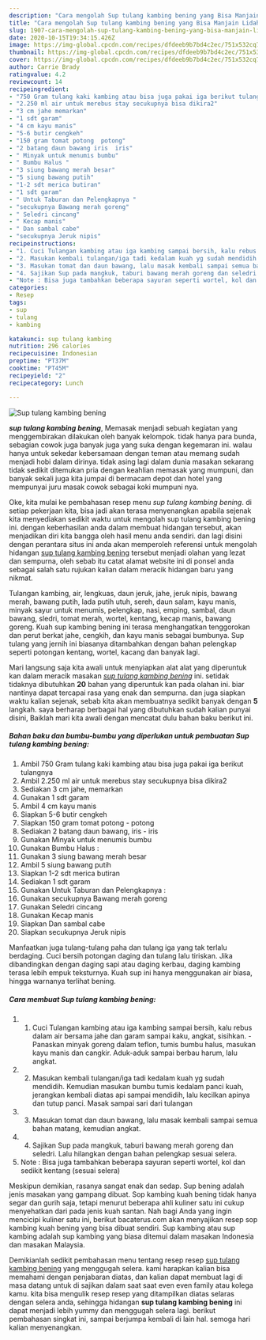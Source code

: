 ```yaml
---
description: "Cara mengolah Sup tulang kambing bening yang Bisa Manjain Lidah"
title: "Cara mengolah Sup tulang kambing bening yang Bisa Manjain Lidah"
slug: 1907-cara-mengolah-sup-tulang-kambing-bening-yang-bisa-manjain-lidah
date: 2020-10-15T19:34:15.426Z
image: https://img-global.cpcdn.com/recipes/dfdeeb9b7bd4c2ec/751x532cq70/sup-tulang-kambing-bening-foto-resep-utama.jpg
thumbnail: https://img-global.cpcdn.com/recipes/dfdeeb9b7bd4c2ec/751x532cq70/sup-tulang-kambing-bening-foto-resep-utama.jpg
cover: https://img-global.cpcdn.com/recipes/dfdeeb9b7bd4c2ec/751x532cq70/sup-tulang-kambing-bening-foto-resep-utama.jpg
author: Carrie Brady
ratingvalue: 4.2
reviewcount: 14
recipeingredient:
- "750 Gram tulang kaki kambing atau bisa juga pakai iga berikut tulangnya"
- "2.250 ml air untuk merebus stay secukupnya bisa dikira2"
- "3 cm jahe memarkan"
- "1 sdt garam"
- "4 cm kayu manis"
- "5-6 butir cengkeh"
- "150 gram tomat potong  potong"
- "2 batang daun bawang iris  iris"
- " Minyak untuk menumis bumbu"
- " Bumbu Halus "
- "3 siung bawang merah besar"
- "5 siung bawang putih"
- "1-2 sdt merica butiran"
- "1 sdt garam"
- " Untuk Taburan dan Pelengkapnya "
- "secukupnya Bawang merah goreng"
- " Seledri cincang"
- " Kecap manis"
- " Dan sambal cabe"
- "secukupnya Jeruk nipis"
recipeinstructions:
- "1. Cuci Tulangan kambing atau iga kambing sampai bersih, kalu rebus dalam air bersama jahe dan garam sampai kaku, angkat, sisihkan.  Panaskan minyak goreng dalam teflon, tumis bumbu halus, masukan kayu manis dan cangkir. Aduk-aduk sampai berbau harum, lalu angkat."
- "2. Masukan kembali tulangan/iga tadi kedalam kuah yg sudah mendidih. Kemudian masukan bumbu tumis kedalam panci kuah, jerangkan kembali diatas api sampai mendidih, lalu kecilkan apinya dan tutup panci. Masak sampai sari dari tulangan"
- "3. Masukan tomat dan daun bawang, lalu masak kembali sampai semua bahan matang, kemudian angkat."
- "4. Sajikan Sup pada mangkuk, taburi bawang merah goreng dan seledri. Lalu hilangkan dengan bahan pelengkap sesuai selera."
- "Note : Bisa juga tambahkan beberapa sayuran seperti wortel, kol dan sedikit kentang (sesuai selera)"
categories:
- Resep
tags:
- sup
- tulang
- kambing

katakunci: sup tulang kambing 
nutrition: 296 calories
recipecuisine: Indonesian
preptime: "PT37M"
cooktime: "PT45M"
recipeyield: "2"
recipecategory: Lunch

---
```



![Sup tulang kambing bening](https://img-global.cpcdn.com/recipes/dfdeeb9b7bd4c2ec/751x532cq70/sup-tulang-kambing-bening-foto-resep-utama.jpg)

<b><i>sup tulang kambing bening</i></b>, Memasak menjadi sebuah kegiatan yang menggembirakan dilakukan oleh banyak kelompok. tidak hanya para bunda, sebagian cowok juga banyak juga yang suka dengan kegemaran ini. walau hanya untuk sekedar kebersamaan dengan teman atau memang sudah menjadi hobi dalam dirinya. tidak asing lagi dalam dunia masakan sekarang tidak sedikit ditemukan pria dengan keahlian memasak yang mumpuni, dan banyak sekali juga kita jumpai di bermacam depot dan hotel yang mempunyai juru masak cowok sebagai koki mumpuni nya.

Oke, kita mulai ke pembahasan resep menu <i>sup tulang kambing bening</i>. di setiap pekerjaan kita, bisa jadi akan terasa menyenangkan apabila sejenak kita menyediakan sedikit waktu untuk mengolah sup tulang kambing bening ini. dengan keberhasilan anda dalam membuat hidangan tersebut, akan menjadikan diri kita bangga oleh hasil menu anda sendiri. dan lagi disini dengan perantara situs ini anda akan memperoleh referensi untuk mengolah hidangan <u>sup tulang kambing bening</u> tersebut menjadi olahan yang lezat dan sempurna, oleh sebab itu catat alamat website ini di ponsel anda sebagai salah satu rujukan kalian dalam meracik hidangan baru yang nikmat.

Tulangan kambing, air, lengkuas, daun jeruk, jahe, jeruk nipis, bawang merah, bawang putih, lada putih utuh, sereh, daun salam, kayu manis, minyak sayur untuk menumis, pelengkap, nasi, emping, sambal, daun bawang, sledri, tomat merah, wortel, kentang, kecap manis, bawang goreng. Kuah sup kambing bening ini terasa menghangatkan tenggorokan dan perut berkat jahe, cengkih, dan kayu manis sebagai bumbunya. Sup tulang yang jernih ini biasanya ditambahkan dengan bahan pelengkap seperti potongan kentang, wortel, kacang dan banyak lagi.


Mari langsung saja kita awali untuk menyiapkan alat alat yang diperuntuk kan dalam meracik masakan <u><i>sup tulang kambing bening</i></u> ini. setidak tidaknya dibutuhkan <b>20</b> bahan yang diperuntuk kan pada olahan ini. biar nantinya dapat tercapai rasa yang enak dan sempurna. dan juga siapkan waktu kalian sejenak, sebab kita akan membuatnya sedikit banyak dengan <b>5</b> langkah. saya berharap berbagai hal yang dibutuhkan sudah kalian punyai disini, Baiklah mari kita awali dengan mencatat dulu bahan baku berikut ini.

<!--inarticleads1-->

##### Bahan baku dan bumbu-bumbu yang diperlukan untuk pembuatan Sup tulang kambing bening:

1. Ambil 750 Gram tulang kaki kambing atau bisa juga pakai iga berikut tulangnya
1. Ambil 2.250 ml air untuk merebus stay secukupnya bisa dikira2
1. Sediakan 3 cm jahe, memarkan
1. Gunakan 1 sdt garam
1. Ambil 4 cm kayu manis
1. Siapkan 5-6 butir cengkeh
1. Siapkan 150 gram tomat potong - potong
1. Sediakan 2 batang daun bawang, iris - iris
1. Gunakan  Minyak untuk menumis bumbu
1. Gunakan  Bumbu Halus :
1. Gunakan 3 siung bawang merah besar
1. Ambil 5 siung bawang putih
1. Siapkan 1-2 sdt merica butiran
1. Sediakan 1 sdt garam
1. Gunakan  Untuk Taburan dan Pelengkapnya :
1. Gunakan secukupnya Bawang merah goreng
1. Gunakan  Seledri cincang
1. Gunakan  Kecap manis
1. Siapkan  Dan sambal cabe
1. Siapkan secukupnya Jeruk nipis


Manfaatkan juga tulang-tulang paha dan tulang iga yang tak terlalu berdaging. Cuci bersih potongan daging dan tulang lalu tiriskan. Jika dibandingkan dengan daging sapi atau daging kerbau, daging kambing terasa lebih empuk teksturnya. Kuah sup ini hanya menggunakan air biasa, hingga warnanya terlihat bening. 

<!--inarticleads2-->

##### Cara membuat Sup tulang kambing bening:

1. 1. Cuci Tulangan kambing atau iga kambing sampai bersih, kalu rebus dalam air bersama jahe dan garam sampai kaku, angkat, sisihkan.  - Panaskan minyak goreng dalam teflon, tumis bumbu halus, masukan kayu manis dan cangkir. Aduk-aduk sampai berbau harum, lalu angkat.
1. 2. Masukan kembali tulangan/iga tadi kedalam kuah yg sudah mendidih. Kemudian masukan bumbu tumis kedalam panci kuah, jerangkan kembali diatas api sampai mendidih, lalu kecilkan apinya dan tutup panci. Masak sampai sari dari tulangan
1. 3. Masukan tomat dan daun bawang, lalu masak kembali sampai semua bahan matang, kemudian angkat.
1. 4. Sajikan Sup pada mangkuk, taburi bawang merah goreng dan seledri. Lalu hilangkan dengan bahan pelengkap sesuai selera.
1. Note : Bisa juga tambahkan beberapa sayuran seperti wortel, kol dan sedikit kentang (sesuai selera)


Meskipun demikian, rasanya sangat enak dan sedap. Sup bening adalah jenis masakan yang gampang dibuat. Sop kambing kuah bening tidak hanya segar dan gurih saja, tetapi menurut beberapa ahli kuliner satu ini cukup menyehatkan dari pada jenis kuah santan. Nah bagi Anda yang ingin mencicipi kuliner satu ini, berikut bacaterus.com akan menyajikan resep sop kambing kuah bening yang bisa dibuat sendiri. Sup kambing atau sup kambing adalah sup kambing yang biasa ditemui dalam masakan Indonesia dan masakan Malaysia. 

Demikianlah sedikit pembahasan menu tentang resep resep <u>sup tulang kambing bening</u> yang menggugah selera. kami harapkan kalian bisa memahami dengan penjabaran diatas, dan kalian dapat membuat lagi di masa datang untuk di sajikan dalam saat saat even even family atau kolega kamu. kita bisa mengulik resep resep yang ditampilkan diatas selaras dengan selera anda, sehingga hidangan <b>sup tulang kambing bening</b> ini dapat menjadi lebih yummy dan menggugah selera lagi. berikut pembahasan singkat ini, sampai berjumpa kembali di lain hal. semoga hari kalian menyenangkan.
